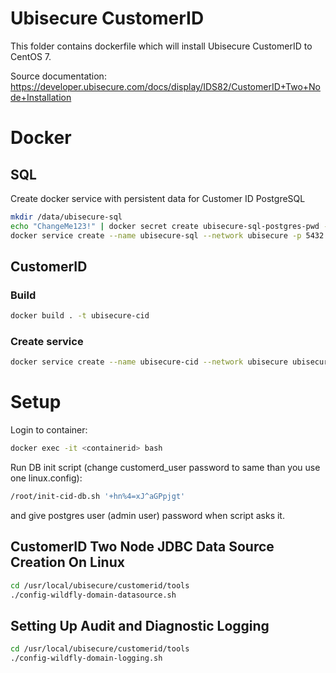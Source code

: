 # Ubisecure CustomerID
This folder contains dockerfile which will install Ubisecure CustomerID to CentOS 7.

Source documentation:
https://developer.ubisecure.com/docs/display/IDS82/CustomerID+Two+Node+Installation

# Docker
## SQL
Create docker service with persistent data for Customer ID PostgreSQL
```bash
mkdir /data/ubisecure-sql
echo "ChangeMe123!" | docker secret create ubisecure-sql-postgres-pwd -
docker service create --name ubisecure-sql --network ubisecure -p 5432:5432 --secret ubisecure-sql-postgres-pwd -e POSTGRES_PASSWORD_FILE=/run/secrets/ubisecure-sql-postgres-pwd --mount type=bind,source=/data/ubisecure-sql,destination=/var/lib/postgresql/data postgres:9.4
```

## CustomerID
### Build
```bash
docker build . -t ubisecure-cid
``` 

### Create service
```bash
docker service create --name ubisecure-cid --network ubisecure ubisecure-cid
```

# Setup
Login to container:
```bash
docker exec -it <containerid> bash
``` 

Run DB init script (change customerd_user password to same than you use one linux.config):
```bash
/root/init-cid-db.sh '+hn%4=xJ^aGPpjgt'
```
and give postgres user (admin user) password when script asks it.


## CustomerID Two Node JDBC Data Source Creation On Linux
```bash
cd /usr/local/ubisecure/customerid/tools
./config-wildfly-domain-datasource.sh
```

## Setting Up Audit and Diagnostic Logging
```bash
cd /usr/local/ubisecure/customerid/tools
./config-wildfly-domain-logging.sh
```
